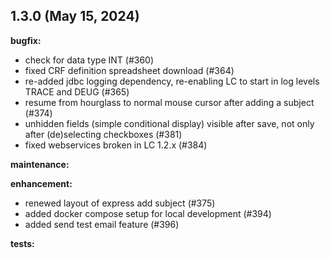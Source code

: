 ## 1.3.0 (May 15, 2024)

**bugfix:**

* check for data type INT (#360)
* fixed CRF definition spreadsheet download (#364)
* re-added jdbc logging dependency, re-enabling LC to start in log levels TRACE and DEUG (#365)
* resume from hourglass to normal mouse cursor after adding a subject (#374)
* unhidden fields (simple conditional display) visible after save, not only after (de)selecting checkboxes (#381)
* fixed webservices broken in LC 1.2.x (#384)

**maintenance:**

**enhancement:**
* renewed layout of express add subject (#375)
* added docker compose setup for local development (#394)
* added send test email feature (#396)

**tests:**
